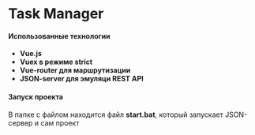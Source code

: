 # Task Manager

#### Использованные технологии
- **Vue.js**
- **Vuex в режиме strict**
- **Vue-router для маршрутизации**
- **JSON-server для эмуляци REST API**

#### Запуск проекта 
В папке с файлом находится файл **start.bat**, который запускает JSON-сервер и сам проект
